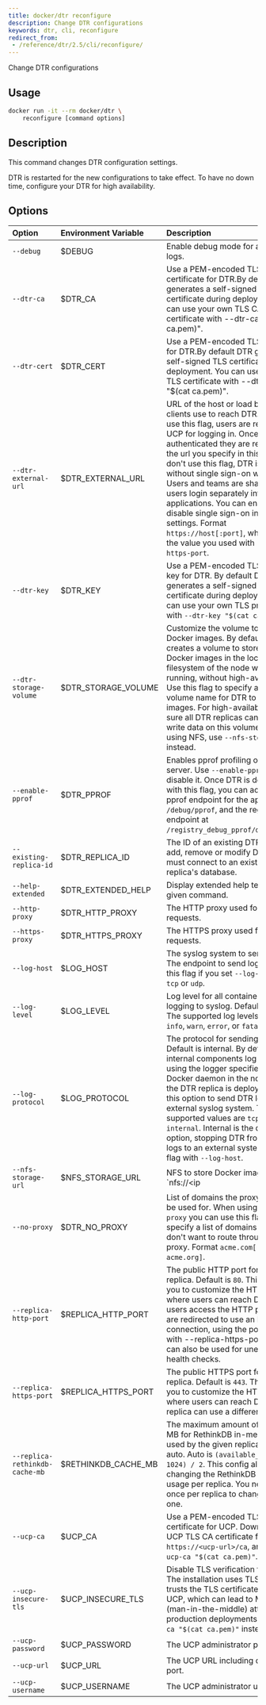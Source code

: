```yaml
---
title: docker/dtr reconfigure
description: Change DTR configurations
keywords: dtr, cli, reconfigure
redirect_from:
 - /reference/dtr/2.5/cli/reconfigure/
---
```


Change DTR configurations

## Usage

```bash
docker run -it --rm docker/dtr \
    reconfigure [command options]
```

## Description


This command changes DTR configuration settings.

DTR is restarted for the new configurations to take effect. To have no down
time, configure your DTR for high availability.


## Options

| Option                        | Environment Variable      | Description                                                                          |
|:------------------------------|:--------------------------|:-------------------------------------------------------------------------------------|
| `--debug` | $DEBUG | Enable debug mode for additional logs. |
| `--dtr-ca` | $DTR_CA | Use a PEM-encoded TLS CA certificate for DTR.By default DTR generates a self-signed TLS certificate during deployment. You can use your  own TLS CA certificate with --dtr-ca "$(cat ca.pem)". |
| `--dtr-cert` | $DTR_CERT | Use a PEM-encoded TLS certificate for DTR.By default DTR generates a self-signed TLS certificate during deployment. You can use your  own TLS certificate with --dtr-cert "$(cat ca.pem)". |
| `--dtr-external-url` | $DTR_EXTERNAL_URL | URL of the host or load balancer clients use to reach DTR. When you use this flag, users are redirected to UCP for logging in. Once authenticated  they are redirected to the url you specify in this flag. If you don't use this flag, DTR  is deployed without single sign-on with UCP. Users and teams are shared but users login  separately into the two applications. You can enable and disable single sign-on in the DTR  settings. Format `https://host[:port]`, where port is the value you used  with `--replica-https-port`. |
| `--dtr-key` | $DTR_KEY | Use a PEM-encoded TLS private key for DTR. By default DTR generates a self-signed TLS certificate during deployment. You can use your  own TLS private key with `--dtr-key "$(cat ca.pem)"`. |
| `--dtr-storage-volume` | $DTR_STORAGE_VOLUME | Customize the volume to store Docker images. By default DTR creates a volume to store the Docker images in the local  filesystem of the node where DTR is running, without high-availability. Use this flag to  specify a full path or volume name for DTR to store images. For high-availability, make  sure all DTR replicas can read and write data on this volume. If you're using NFS, use `--nfs-storage-url` instead. |
| `--enable-pprof` | $DTR_PPROF | Enables pprof profiling of the server. Use `--enable-pprof=false` to disable it. Once DTR is deployed with this flag, you can access the pprof endpoint for the api server  at `/debug/pprof`, and the registry endpoint at `/registry_debug_pprof/debug/pprof`. |
| `--existing-replica-id` | $DTR_REPLICA_ID | The ID of an existing DTR replica. To add, remove or modify DTR, you must connect to an existing healthy replica's database. |
| `--help-extended` | $DTR_EXTENDED_HELP | Display extended help text for a given command. |
| `--http-proxy` | $DTR_HTTP_PROXY | The HTTP proxy used for outgoing requests. |
| `--https-proxy` | $DTR_HTTPS_PROXY | The HTTPS proxy used for outgoing requests. |
| `--log-host` | $LOG_HOST | The syslog system to send logs to. The endpoint to send logs to. Use this flag if you set `--log-protocol` to `tcp` or `udp`. |
| `--log-level` | $LOG_LEVEL | Log level for all container logs when logging to syslog. Default: INFO. The supported log levels are `debug`, `info`, `warn`, `error`, or `fatal`. |
| `--log-protocol` | $LOG_PROTOCOL | The protocol for sending logs. Default is internal. By default, DTR internal components log information using the logger specified in the Docker daemon in the node where the DTR replica is deployed.   Use this option to send DTR logs to an external syslog system. The supported values are `tcp`, `udp`, and `internal`. Internal is the default option, stopping DTR from sending logs to an external system. Use this flag with `--log-host`. |
| `--nfs-storage-url` | $NFS_STORAGE_URL | NFS to store Docker images. Format `nfs://<ip|hostname>/<mountpoint>`. By default DTR creates a volume to store the Docker images in the local filesystem  of the node where DTR is running, without high-availability. Use this flag to specify an  NFS mount for DTR to store images, using the format `nfs://<ip|hostname>/<mountpoint>`. To  use this flag, you need to install an NFS client library like **nfs-common** in the node where you're deploying DTR. You can test this by running `showmount -e <nfs-server>`. When  you join new replicas, they will start using NFS so you don't need to use this flag. To  reconfigure DTR to stop using NFS, leave this option empty: `--nfs-storage-url ""` |
| `--no-proxy` | $DTR_NO_PROXY | List of domains the proxy should not be used for. When using `--http-proxy` you can use this flag to specify a list  of domains that you don't want to route through the proxy. Format `acme.com[, acme.org]`. |
| `--replica-http-port` | $REPLICA_HTTP_PORT | The public HTTP port for the DTR replica. Default is `80`. This allows you to customize the HTTP port where users can reach DTR. Once users access  the HTTP port, they are redirected to use an HTTPS connection, using the port specified  with --replica-https-port. This port can also be used for unencrypted health checks. |
| `--replica-https-port` | $REPLICA_HTTPS_PORT | The public HTTPS port for the DTR replica. Default is `443`. This allows you to customize the HTTPS port where users can reach DTR. Each replica can  use a different port. |
| `--replica-rethinkdb-cache-mb` | $RETHINKDB_CACHE_MB | The maximum amount of space in MB for RethinkDB in-memory cache used by the given replica. Default is auto. Auto is `(available_memory - 1024) / 2`. This config allows changing the RethinkDB cache usage per replica. You need to run it once per replica to change each one. |
| `--ucp-ca` | $UCP_CA | Use a PEM-encoded TLS CA certificate for UCP. Download the UCP TLS CA certificate from `https://<ucp-url>/ca`, and  use `--ucp-ca "$(cat ca.pem)"`. |
| `--ucp-insecure-tls` | $UCP_INSECURE_TLS | Disable TLS verification for UCP. The installation uses TLS but always trusts the TLS certificate used by UCP, which can lead to MITM (man-in-the-middle) attacks.  For production deployments, use `--ucp-ca "$(cat ca.pem)"` instead. |
| `--ucp-password` | $UCP_PASSWORD | The UCP administrator password. |
| `--ucp-url` | $UCP_URL | The UCP URL including domain and port. |
| `--ucp-username` | $UCP_USERNAME | The UCP administrator username. |

